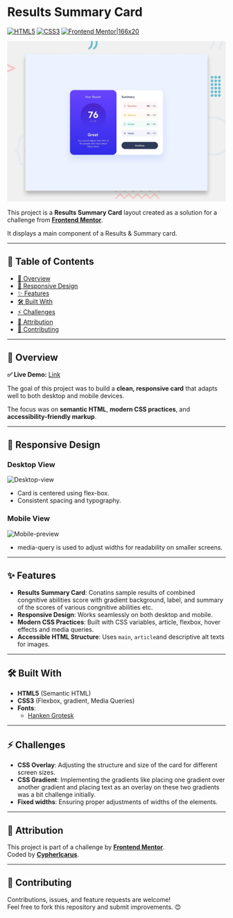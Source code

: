 # Results Summary Card

[![HTML5](https://img.shields.io/badge/HTML5-orange?logo=html5&logoColor=white)](https://developer.mozilla.org/en-US/docs/Web/Guide/HTML/HTML5) [![CSS3](https://img.shields.io/badge/CSS3-blue?logo=css3&logoColor=white)](https://developer.mozilla.org/en-US/docs/Web/CSS) [![Frontend Mentor|166x20](https://img.shields.io/badge/Challenge-Frontend%20Mentor-purple)](https://www.frontendmentor.io)

![preview](./preview.jpg)

This project is a **Results Summary Card** layout created as a solution for a challenge from [**Frontend Mentor**](https://www.frontendmentor.io/challenges/results-summary-component-CE_K6s0maV).

It displays a main component of a Results & Summary card.

---

## 📑 Table of Contents
- [🔎 Overview](#-overview)
- [📱 Responsive Design](#-responsive-design)
- [✨ Features](#-features)
- [🛠 Built With](#-built-with)
- [⚡ Challenges](#-challenges)
- [🙌 Attribution](#-attribution)
- [🤝 Contributing](#-contributing)

---

## 🔎 Overview

**✅ Live Demo:** [Link](https://results-summary-card-main.netlify.app/)

The goal of this project was to build a **clean, responsive card** that adapts well to both desktop and mobile devices.

The focus was on **semantic HTML**, **modern CSS practices**, and **accessibility-friendly markup**.

---

## 📱 Responsive Design

### Desktop View

![Desktop-view](https://github.com/user-attachments/assets/f6bec268-3ba7-4d6e-9dd7-eb82d1dda894)  

* Card is centered using flex-box.  
* Consistent spacing and typography.

### Mobile View

![Mobile-preview](https://github.com/user-attachments/assets/41964c09-7adf-487c-8e11-4becd6adaa19)  

* media-query is used to adjust widths for readability on smaller screens.   

---

## ✨ Features

* **Results Summary Card**: Conatins sample results of combined congnitive abilities score with gradient background, label, and summary of the scores of various congnitive abilities etc.
* **Responsive Design**: Works seamlessly on both desktop and mobile.  
* **Modern CSS Practices**: Built with CSS variables, article, flexbox, hover effects and media queries.  
* **Accessible HTML Structure**: Uses `main`, `article`and descriptive alt texts for images.  

---

## 🛠 Built With

* **HTML5** (Semantic HTML)  
* **CSS3** (Flexbox, gradient, Media Queries)  
* **Fonts**:  
  - [Hanken Grotesk](https://gwfh.mranftl.com/fonts/hanken-grotesk?subsets=latin)

---

## ⚡ Challenges

* **CSS Overlay**: Adjusting the structure and size of the card for different screen sizes.
* **CSS Gradient**: Implementing the gradients like placing one gradient over another gradient and placing text as an overlay on these two gradients was a bit challenge initially. 
* **Fixed widths**: Ensuring proper adjustments of widths of the elements. 

---

## 🙌 Attribution

This project is part of a challenge by [**Frontend Mentor**](https://www.frontendmentor.io).  
Coded by [**CypherIcarus**](https://github.com/Cyphericarus).

---

## 🤝 Contributing

Contributions, issues, and feature requests are welcome!  
Feel free to fork this repository and submit improvements. 😊  